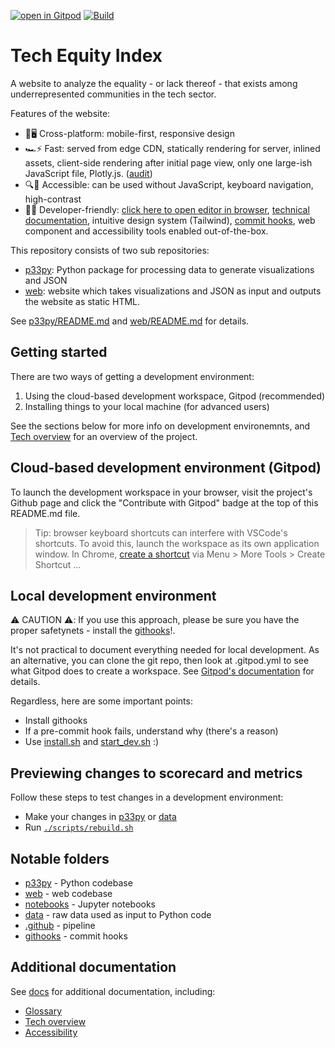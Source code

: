 [![open in Gitpod](https://img.shields.io/badge/Contribute%20with-Gitpod-908a85?logo=gitpod)](https://gitpod.io/#https://github.com/p33chicago/P33-DEI-dashboard-project)
[![Build](https://github.com/p33chicago/P33-DEI-dashboard-project/actions/workflows/build-and-deploy.yml/badge.svg)](https://github.com/p33chicago/P33-DEI-dashboard-project/actions/workflows/build-and-deploy.yml)


# Tech Equity Index

A website to analyze the equality - or lack thereof - that exists among underrepresented communities in the tech sector.

Features of the website:

* 📱🖥 Cross-platform: mobile-first, responsive design
* 🏎⚡️ Fast: served from edge CDN, statically rendering for server, inlined assets, client-side rendering after initial page view, only one large-ish JavaScript file, Plotly.js. ([audit])
* 🔍🧏 Accessible: can be used without JavaScript, keyboard navigation, high-contrast
* 👩‍💻 Developer-friendly: [click here to open editor in browser], [technical documentation](./docs/tech-overview.md), intuitive design system (Tailwind), [commit hooks](./githooks/INSTALLATION.md), web component and accessibility tools enabled out-of-the-box.


This repository consists of two sub repositories:

* [p33py](./p33py/): Python package for processing data to generate visualizations and JSON
* [web](./web/): website which takes visualizations and JSON as input and outputs the website as static HTML.

See [p33py/README.md](./p33py/README.md) and [web/README.md](./web/README.md) for details.


## Getting started

There are two ways of getting a development environment:

1. Using the cloud-based development workspace, Gitpod (recommended)
2. Installing things to your local machine (for advanced users)

See the sections below for more info on development environemnts, and [Tech overview](./docs/tech-overview.md) for an overview of the project.


## Cloud-based development environment (Gitpod)

To launch the development workspace in your browser, visit the project's Github page and click the "Contribute with Gitpod" badge at the top of this README.md file.

> Tip: browser keyboard shortcuts can interfere with VSCode's shortcuts. To avoid this, launch the workspace as its own application window. In Chrome, [create a shortcut] via Menu > More Tools > Create Shortcut ...


## Local development environment

⚠️ CAUTION ⚠️:️ If you use this approach, please be sure you have the proper safetynets - install the [githooks](./githooks/)!.

It's not practical to document everything needed for local development. As an alternative, you can clone the git repo, then look at .gitpod.yml to see what Gitpod does to create a workspace. See [Gitpod's documentation] for details.

Regardless, here are some important points:

* Install githooks
* If a pre-commit hook fails, understand why (there's a reason)
* Use [install.sh](./scripts/install.sh) and [start_dev.sh](./scripts/start_dev.sh) :)


## Previewing changes to scorecard and metrics

Follow these steps to test changes in a development environment:

* Make your changes in [p33py](./p33py/) or [data](./data/)
* Run [`./scripts/rebuild.sh`](./scripts/rebuild.sh)


## Notable folders

* [p33py](./p33py/) - Python codebase
* [web](./web/) - web codebase
* [notebooks](./notebooks/) - Jupyter notebooks
* [data](./data/) - raw data used as input to Python code
* [.github](./.github/) - pipeline
* [githooks](./githooks/) - commit hooks


## Additional documentation

See [docs](./docs/) for additional documentation, including:

* [Glossary](./docs/glossary.md)
* [Tech overview](./docs/tech-overview.md)
* [Accessibility](./docs/accessibility.md)


[audit]: https://web.dev/measure/?url=https%3A%2F%2Ftechequityindex.com
[click here to open editor in browser]: https://gitpod.io/#https://github.com/p33chicago/P33-DEI-dashboard-project
[Plotly for Python]: https://plotly.com/python/
[Plotly.js]: https://plotly.com/javascript/
[Jupyter]: https://jupyter.org/
[SvelteKit]: https://kit.svelte.dev/
[TailwindCSS]: https://tailwindcss.com/
[Svelte inspector]: https://joyofcode.xyz/svelte-inspector
[Tota11y]: https://khan.github.io/tota11y/
[Playwright]: https://playwright.dev/
[Gitpod]: https://gitpod.io/
[Github Pages]: https://pages.github.com/
[Github Actions]: https://github.com/features/actions
[Cloudflare]: https://www.cloudflare.com/
[pre-commit]: https://pre-commit.com/
[Black]: https://github.com/psf/black
[Prettier]: https://prettier.io/
[eslint]: https://eslint.org/
[Plotly JSON]: https://plotly.com/chart-studio-help/json-chart-schema/
[create a shortcut]: https://support.google.com/chrome_webstore/answer/3060053
[Gitpod's documentation]: https://www.gitpod.io/docs/introduction/learn-gitpod/gitpod-yaml
